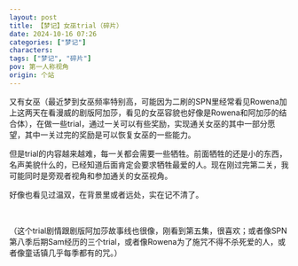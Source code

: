 ```yaml
---
layout: post
title: 【梦记】女巫trial（碎片）
date: 2024-10-16 07:26
categories: ["梦记"]
characters: 
tags: ["梦记", "碎片"]
pov: 第一人称视角
origin: 个站
---
```


又有女巫（最近梦到女巫频率特别高，可能因为二刷的SPN里经常看见Rowena加上这两天在看漫威的剧版阿加莎，看见的女巫容貌也好像是Rowena和阿加莎的结合体），在做一些trial，通过一关可以有些奖励，实现通关女巫的其中一部分愿望，其中一关过完的奖励是可以恢复女巫的一些能力。

但是trial的内容越来越难，每一关都会需要一些牺牲。前面牺牲的还是小的东西，名声美貌什么的，已经知道后面肯定会要求牺牲最爱的人。现在刚过完第二关，我可能同时是旁观者视角和参加通关的女巫视角。

好像也看见过温双，在背景里或者远处，实在记不清了。

<br>

（这个trial剧情跟剧版阿加莎故事线也很像，刚看到第五集，很喜欢；或者像SPN第八季后期Sam经历的三个trial，或者像Rowena为了施咒不得不杀死爱的人，或者像童话镇几乎每季都有的咒。）
